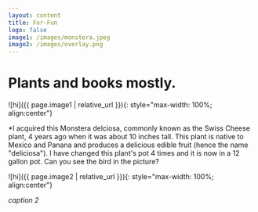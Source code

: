```yaml
---
layout: content
title: For-Fun
logo: false
image1: /images/monstera.jpeg
image2: /images/overlay.png
---
```


<h1>Plants and books mostly.</h1>

![hi]({{ page.image1 | relative_url }}){: style="max-width: 100%; align:center"}

*I acquired this Monstera delciosa, commonly known as the Swiss Cheese plant, 4 years ago when it was about 10 inches tall. This plant is native to Mexico and Panana and produces a delicious edible fruit (hence the name "deliciosa"). I have changed this plant's pot 4 times and it is now in a 12 gallon pot. Can you see the bird in the picture?  

![hi]({{ page.image2 | relative_url }}){: style="max-width: 100%; align:center"}

*caption 2*




